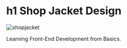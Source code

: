 # h1 Shop Jacket Design

![shopjacket](https://github.com/abdullahsam007/Shop-Jacket/assets/127679907/15ed16f9-d296-489c-b443-faefd1403c54)


Learning Front-End Development from Basics.
